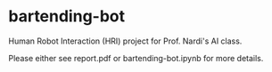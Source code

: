 # bartending-bot
Human Robot Interaction (HRI) project for Prof. Nardi's AI class.

Please either see report.pdf or bartending-bot.ipynb for more details.
